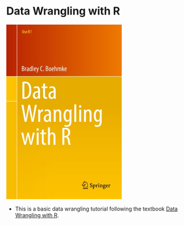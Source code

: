 # Data Wrangling with R

![](Image/cover.jpeg)


* This is a basic data wrangling tutorial following the textbook [Data Wrangling with R](https://link.springer.com/book/10.1007/978-3-319-45599-0). 